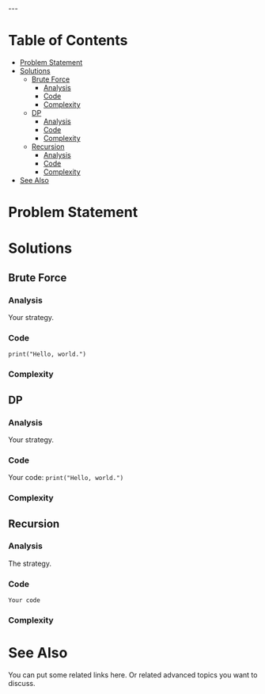 <Problem Name>
---

Table of Contents
=================

  * [Problem Statement](#problem-statement)
  * [Solutions](#solutions)
    * [Brute Force](#brute-force)
      * [Analysis](#analysis)
      * [Code](#code)
      * [Complexity](#complexity)
    * [DP](#dp)
      * [Analysis](#analysis)
      * [Code](#code)
      * [Complexity](#complexity)
    * [Recursion](#recursion)
      * [Analysis](#analysis)
      * [Code](#code)
      * [Complexity](#complexity)
  * [See Also](#see-also)


# Problem Statement

# Solutions

## Brute Force

### Analysis

Your strategy.

### Code

`
print("Hello, world.")
`

### Complexity

## DP
### Analysis

Your strategy.

### Code

Your code:
`
print("Hello, world.")
`

### Complexity

## Recursion
### Analysis

The strategy.

### Code

`
Your code
`

### Complexity

# See Also
You can put some related links here.
Or related advanced topics you want to discuss.
